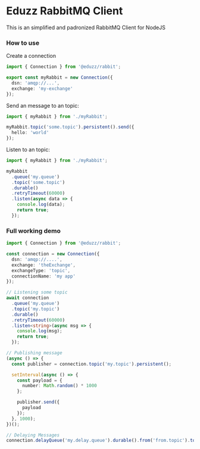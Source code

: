 # Eduzz RabbitMQ Client

This is an simplified and padronized RabbitMQ Client for NodeJS

### How to use

Create a connection

```ts
import { Connection } from '@eduzz/rabbit';

export const myRabbit = new Connection({
  dsn: 'amqp://...',
  exchange: 'my-exchange'
});
```

Send an message to an topic:

```ts
import { myRabbit } from './myRabbit';

myRabbit.topic('some.topic').persistent().send({
  hello: 'world'
});
```

Listen to an topic:

```ts
import { myRabbit } from './myRabbit';

myRabbit
  .queue('my.queue')
  .topic('some.topic')
  .durable()
  .retryTimeout(60000)
  .listen(async data => {
    console.log(data);
    return true;
  });
```

### Full working demo

```ts
import { Connection } from '@eduzz/rabbit';

const connection = new Connection({
  dsn: 'amqp://....',
  exchange: 'theExchange',
  exchangeType: 'topic',
  connectionName: 'my app'
});

// Listening some topic
await connection
  .queue('my.queue')
  .topic('my.topic')
  .durable()
  .retryTimeout(60000)
  .listen<string>(async msg => {
    console.log(msg);
    return true;
  });

// Publishing message
(async () => {
  const publisher = connection.topic('my.topic').persistent();

  setInterval(async () => {
    const payload = {
      number: Math.random() * 1000
    };

    publisher.send({
      payload
    });
  }, 1000);
})();

// Delaying Messages
connection.delayQueue('my.delay.queue').durable().from('from.topic').to('to.topic').timeout(5000).create();
```
